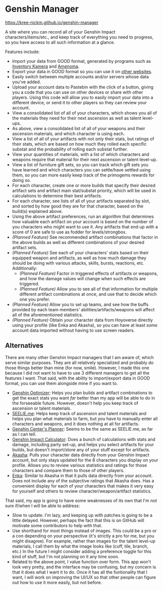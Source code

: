 # Genshin Manager
https://kree-nickm.github.io/genshin-manager

A site where you can record all of your Genshin Impact characters/items/etc., and keep track of everything you need to progress, so you have access to all such information at a glance.

Features include:
* Import your data from GOOD format, generated by programs such as [Inventory Kamera](https://github.com/Andrewthe13th/Inventory_Kamera) and [Amenoma](https://github.com/daydreaming666/Amenoma).
* Export your data in GOOD format so you can use it on [other websites](#alternatives).
* Easily switch between multiple accounts and/or servers whose data you've added.
* Upload your account data to Pastebin with the click of a button, giving you a code that you can use on other devices or share with other players. Using this code will allow you to easily import your data into a different device, or send it to other players so they can review your account.
* View a consolidated list of all of your characters, which shows you all of the materials they need for their next ascension as well as talent level-ups.
* As above, view a consolidated list of all of your weapons and their ascension materials, and which character is using each.
* View a list of all of your artifacts with not only their stats, but ratings of their stats, which are based on how much they rolled each specific substat and the probability of rolling each substat further.
* View your quantities of materials, with a list of which characters and weapons require that material for their next ascension or talent level-up.
* View a list of furniture gift sets, so you can track which gift sets you have learned and which characters you can settle/have settled using them, so you can more easily keep track of the primogems rewards for doing so.
* For each character, create one or more builds that specify their desired artifact sets and artifact main stat/substat priority, which will be used in calculations to determine their best artifacts.
* For each character, see lists of all of your artifacts separated by slot, and sorted by how good they are for that character, based on the build(s) explained above.
* Using the above artifact preferences, run an algorithm that determines how valuable each artifact on your account is based on the number of you characters who might want to use it. Any artifacts that end up with a score of 0 are safe to use as fodder for levels/strongbox.
* _(Planned Feature)_ See recommended artifact combinations that factor in the above builds as well as different combinations of your desired artifact sets.
* _(Planned Feature)_ See each of your characters' stats based on their equipped weapon and artifacts, as well as how much damage they should be doing with various attacks, skills, bursts, reactions, etc. Additionally:
  * _(Planned Feature)_ Factor in triggered effects of artifacts or weapons, and how the damage values will change when such effects are triggered.
  * _(Planned Feature)_ Allow you to see all of that information for multiple different artifact combinations at once, and use that to decide which one you prefer.
* _(Planned Feature)_ Allow you to set up teams, and see how the buffs provided by each team members' abilities/artifacts/weapons will affect all of the aforementioned statistics.
* _(Planned Feature)_ Obtain your character data from Hoyoverse directly using your profile (like Enka and Akasha), so you can have at least *some* account data imported without having to use screen readers.

## Alternatives
There are many other Genshin Impact managers that I am aware of, which serve similar purposes. They are all relatively specialized and probably do those things better than mine (for now, smile). However, I made this one because I did not want to have to use 3 different managers to get all the features I want. That said, with the ability to import/export data in GOOD format, you can use them alongside mine if you want to.
* [Genshin Optimizer](https://frzyc.github.io/genshin-optimizer): Helps you plan builds and artifact combinations to get the exact stats you want *far* better than my app will be able to do in the forseeable future. However, doesn't help you keep track of ascension or talent materials.
* [SEELIE.me](https://seelie.me): Helps keep track of ascension and talent materials and helps you plan what materials to farm, but you have to manually enter all characters and weapons, and it does nothing at all for artifacts.
* [Genshin Center's Planner](https://genshin-center.com/planner): Seems to be the same as SEELIE.me, as far as I can tell.
* [Genshin Impact Calculator](https://genshin.aspirine.su/): Does a bunch of calculations with stats and damage, including party set-up, and helps you select artifacts for your builds, but doesn't import/store any of your stuff except for artifacts.
* [Akasha](https://akasha.cv): Pulls your character data directly from your Genshin Impact account, but only stays updated for the 8 characters you display on your profile. Allows you to review various statistics and ratings for those characters and compare them to those of other players.
* [Enka](https://enka.network/): Similar to Akasha in that it pulls data directly from your account. Does not include any of the subjective ratings that Akasha does. Has a convenient display for each of your characters that makes it very easy for yourself and others to review character/weapon/artifact statistics.

That said, my app is going to have some weaknesses of its own that I'm not sure if/when I will be able to address:
* Slow to update. I'm lazy, and keeping up with patches is going to be a little delayed. However, perhaps the fact that this is on GitHub will motivate some contributors to help with that.
* Use shorthand for most things instead of images. This could be a pro or a con depending on your perspective (it's strictly a pro for me, but you might disagree). For example, rather than images for the talent level-up materials, I call them by what the image looks like (cuff, tile, branch, etc.) In the future I might consider adding a preference toggle for this kind of stuff, but I'm not planning on it any time soon.
* Related to the above point, I value function over form. This app won't look very pretty, and the interface may be confusing, but my concern is that it does what I want it to do. Once it has all the funtionality that I want, I will work on improving the UI/UX so that other people can figure out how to use it more easily, but not before.
